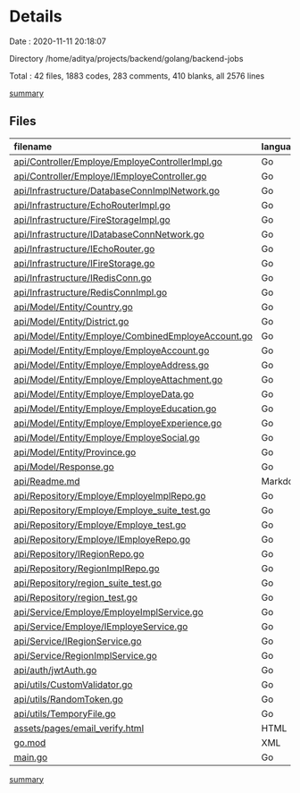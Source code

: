 # Details

Date : 2020-11-11 20:18:07

Directory /home/aditya/projects/backend/golang/backend-jobs

Total : 42 files,  1883 codes, 283 comments, 410 blanks, all 2576 lines

[summary](results.md)

## Files
| filename | language | code | comment | blank | total |
| :--- | :--- | ---: | ---: | ---: | ---: |
| [api/Controller/Employe/EmployeControllerImpl.go](/api/Controller/Employe/EmployeControllerImpl.go) | Go | 385 | 39 | 69 | 493 |
| [api/Controller/Employe/IEmployeController.go](/api/Controller/Employe/IEmployeController.go) | Go | 13 | 6 | 2 | 21 |
| [api/Infrastructure/DatabaseConnImplNetwork.go](/api/Infrastructure/DatabaseConnImplNetwork.go) | Go | 21 | 10 | 11 | 42 |
| [api/Infrastructure/EchoRouterImpl.go](/api/Infrastructure/EchoRouterImpl.go) | Go | 84 | 9 | 12 | 105 |
| [api/Infrastructure/FireStorageImpl.go](/api/Infrastructure/FireStorageImpl.go) | Go | 134 | 7 | 30 | 171 |
| [api/Infrastructure/IDatabaseConnNetwork.go](/api/Infrastructure/IDatabaseConnNetwork.go) | Go | 7 | 7 | 3 | 17 |
| [api/Infrastructure/IEchoRouter.go](/api/Infrastructure/IEchoRouter.go) | Go | 14 | 6 | 3 | 23 |
| [api/Infrastructure/IFireStorage.go](/api/Infrastructure/IFireStorage.go) | Go | 7 | 6 | 2 | 15 |
| [api/Infrastructure/IRedisConn.go](/api/Infrastructure/IRedisConn.go) | Go | 7 | 6 | 2 | 15 |
| [api/Infrastructure/RedisConnImpl.go](/api/Infrastructure/RedisConnImpl.go) | Go | 74 | 7 | 13 | 94 |
| [api/Model/Entity/Country.go](/api/Model/Entity/Country.go) | Go | 4 | 6 | 2 | 12 |
| [api/Model/Entity/District.go](/api/Model/Entity/District.go) | Go | 4 | 6 | 2 | 12 |
| [api/Model/Entity/Employe/CombinedEmployeAccount.go](/api/Model/Entity/Employe/CombinedEmployeAccount.go) | Go | 9 | 0 | 1 | 10 |
| [api/Model/Entity/Employe/EmployeAccount.go](/api/Model/Entity/Employe/EmployeAccount.go) | Go | 20 | 6 | 4 | 30 |
| [api/Model/Entity/Employe/EmployeAddress.go](/api/Model/Entity/Employe/EmployeAddress.go) | Go | 10 | 6 | 2 | 18 |
| [api/Model/Entity/Employe/EmployeAttachment.go](/api/Model/Entity/Employe/EmployeAttachment.go) | Go | 8 | 6 | 2 | 16 |
| [api/Model/Entity/Employe/EmployeData.go](/api/Model/Entity/Employe/EmployeData.go) | Go | 11 | 6 | 2 | 19 |
| [api/Model/Entity/Employe/EmployeEducation.go](/api/Model/Entity/Employe/EmployeEducation.go) | Go | 13 | 6 | 3 | 22 |
| [api/Model/Entity/Employe/EmployeExperience.go](/api/Model/Entity/Employe/EmployeExperience.go) | Go | 13 | 6 | 3 | 22 |
| [api/Model/Entity/Employe/EmployeSocial.go](/api/Model/Entity/Employe/EmployeSocial.go) | Go | 9 | 6 | 3 | 18 |
| [api/Model/Entity/Province.go](/api/Model/Entity/Province.go) | Go | 4 | 6 | 2 | 12 |
| [api/Model/Response.go](/api/Model/Response.go) | Go | 6 | 6 | 2 | 14 |
| [api/Readme.md](/api/Readme.md) | Markdown | 45 | 0 | 21 | 66 |
| [api/Repository/Employe/EmployeImplRepo.go](/api/Repository/Employe/EmployeImplRepo.go) | Go | 278 | 15 | 62 | 355 |
| [api/Repository/Employe/Employe_suite_test.go](/api/Repository/Employe/Employe_suite_test.go) | Go | 10 | 0 | 4 | 14 |
| [api/Repository/Employe/Employe_test.go](/api/Repository/Employe/Employe_test.go) | Go | 148 | 2 | 17 | 167 |
| [api/Repository/Employe/IEmployeRepo.go](/api/Repository/Employe/IEmployeRepo.go) | Go | 18 | 6 | 3 | 27 |
| [api/Repository/IRegionRepo.go](/api/Repository/IRegionRepo.go) | Go | 12 | 6 | 3 | 21 |
| [api/Repository/RegionImplRepo.go](/api/Repository/RegionImplRepo.go) | Go | 38 | 12 | 10 | 60 |
| [api/Repository/region_suite_test.go](/api/Repository/region_suite_test.go) | Go | 10 | 6 | 4 | 20 |
| [api/Repository/region_test.go](/api/Repository/region_test.go) | Go | 77 | 12 | 17 | 106 |
| [api/Service/Employe/EmployeImplService.go](/api/Service/Employe/EmployeImplService.go) | Go | 145 | 10 | 35 | 190 |
| [api/Service/Employe/IEmployeService.go](/api/Service/Employe/IEmployeService.go) | Go | 21 | 6 | 3 | 30 |
| [api/Service/IRegionService.go](/api/Service/IRegionService.go) | Go | 12 | 6 | 3 | 21 |
| [api/Service/RegionImplService.go](/api/Service/RegionImplService.go) | Go | 29 | 6 | 11 | 46 |
| [api/auth/jwtAuth.go](/api/auth/jwtAuth.go) | Go | 18 | 6 | 6 | 30 |
| [api/utils/CustomValidator.go](/api/utils/CustomValidator.go) | Go | 8 | 0 | 3 | 11 |
| [api/utils/RandomToken.go](/api/utils/RandomToken.go) | Go | 19 | 6 | 6 | 31 |
| [api/utils/TemporyFile.go](/api/utils/TemporyFile.go) | Go | 29 | 6 | 7 | 42 |
| [assets/pages/email_verify.html](/assets/pages/email_verify.html) | HTML | 36 | 0 | 3 | 39 |
| [go.mod](/go.mod) | XML | 28 | 0 | 4 | 32 |
| [main.go](/main.go) | Go | 45 | 9 | 13 | 67 |

[summary](results.md)